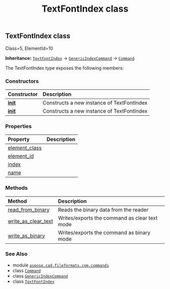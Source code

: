 ﻿---
title: TextFontIndex class
second_title: Aspose.CAD for Python via .NET API References
description: 
type: docs
weight: 1700
url: /python-net/aspose.cad.fileformats.cgm.commands/textfontindex/
is_root: false
---

## TextFontIndex class

Class=5, ElementId=10



**Inheritance:** [`TextFontIndex`](/cad/python-net/aspose.cad.fileformats.cgm.commands/textfontindex) → 
[`GenericIndexCommand`](/cad/python-net/aspose.cad.fileformats.cgm.commands/genericindexcommand) → 
[`Command`](/cad/python-net/aspose.cad.fileformats.cgm.commands/command)



The TextFontIndex type exposes the following members:

### Constructors
| Constructor | Description |
| :- | :- |
| [__init__](/cad/python-net/aspose.cad.fileformats.cgm.commands/textfontindex/__init__/#aspose.cad.fileformats.cgm.CgmFile) | Constructs a new instance of TextFontIndex |
| [__init__](/cad/python-net/aspose.cad.fileformats.cgm.commands/textfontindex/__init__/#aspose.cad.fileformats.cgm.CgmFile-int) | Constructs a new instance of TextFontIndex |


### Properties
| Property | Description |
| :- | :- |
| [element_class](/cad/python-net/aspose.cad.fileformats.cgm.commands/textfontindex/element_class) |  |
| [element_id](/cad/python-net/aspose.cad.fileformats.cgm.commands/textfontindex/element_id) |  |
| [index](/cad/python-net/aspose.cad.fileformats.cgm.commands/textfontindex/index) |  |
| [name](/cad/python-net/aspose.cad.fileformats.cgm.commands/textfontindex/name) |  |


### Methods
| Method | Description |
| :- | :- |
| [read_from_binary](/cad/python-net/aspose.cad.fileformats.cgm.commands/textfontindex/read_from_binary/#aspose.cad.fileformats.cgm.IBinaryReader) | Reads the binary data from the reader |
| [write_as_clear_text](/cad/python-net/aspose.cad.fileformats.cgm.commands/textfontindex/write_as_clear_text/#aspose.cad.fileformats.cgm.IClearTextWriter) | Writes/exports the command as clear text mode |
| [write_as_binary](/cad/python-net/aspose.cad.fileformats.cgm.commands/textfontindex/write_as_binary/#aspose.cad.fileformats.cgm.IBinaryWriter) | Writes/exports the command as binary mode |



### See Also
* module [`aspose.cad.fileformats.cgm.commands`](..)
* class [`Command`](/cad/python-net/aspose.cad.fileformats.cgm.commands/command)
* class [`GenericIndexCommand`](/cad/python-net/aspose.cad.fileformats.cgm.commands/genericindexcommand)
* class [`TextFontIndex`](/cad/python-net/aspose.cad.fileformats.cgm.commands/textfontindex)
